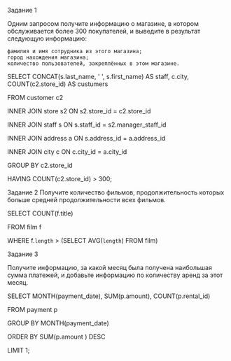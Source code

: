 Задание 1

Одним запросом получите информацию о магазине, в котором обслуживается более 300 покупателей, и выведите в результат следующую информацию:

    фамилия и имя сотрудника из этого магазина;
    город нахождения магазина;
    количество пользователей, закреплённых в этом магазине.

SELECT CONCAT(s.last_name, ' ', s.first_name) AS staff, c.city, COUNT(c2.store_id) AS custumers

FROM customer c2

INNER JOIN store s2 ON s2.store_id = c2.store_id

INNER JOIN staff s ON s.staff_id = s2.manager_staff_id 

INNER JOIN address a ON s.address_id = a.address_id

INNER JOIN city c ON c.city_id = a.city_id

GROUP BY c2.store_id

HAVING COUNT(c2.store_id) > 300;

Задание 2
Получите количество фильмов, продолжительность которых больше средней продолжительности всех фильмов.

SELECT COUNT(f.title) 

FROM film f

WHERE f.`length` > (SELECT AVG(`length`) FROM film)

Задание 3

Получите информацию, за какой месяц была получена наибольшая сумма платежей, и добавьте информацию по количеству аренд за этот месяц.


SELECT MONTH(payment_date), SUM(p.amount), COUNT(p.rental_id) 

FROM payment p

GROUP BY MONTH(payment_date)

ORDER BY SUM(p.amount ) DESC

LIMIT 1;
